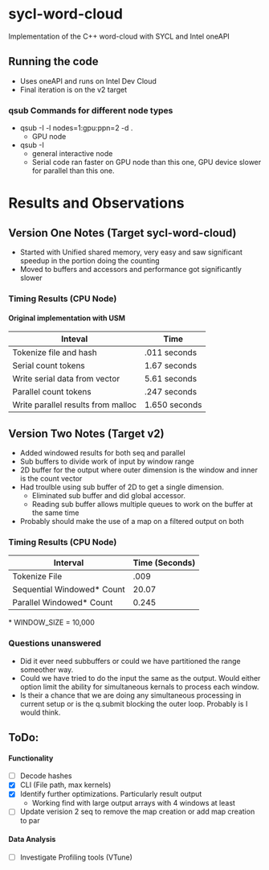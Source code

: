 # sycl-word-cloud
Implementation of the C++ word-cloud with SYCL and Intel oneAPI

## Running the code
- Uses oneAPI and runs on Intel Dev Cloud
- Final iteration is on the v2 target
### qsub Commands for different node types
- qsub -I -l nodes=1:gpu:ppn=2 -d .
    - GPU node
- qsub -I
    - general interactive node
    - Serial code ran  faster on GPU node than this one, GPU device slower for parallel than this one.

# Results and Observations
## Version One Notes (Target sycl-word-cloud)
- Started with Unified shared memory, very easy and saw significant speedup in the portion doing the counting
- Moved to buffers and accessors and performance got significantly slower

### Timing Results (CPU Node)
#### Original implementation with USM
| Inteval | Time |
| --- | --- |
| Tokenize file and hash | .011 seconds |
| Serial count tokens | 1.67 seconds |
| Write serial data from vector | 5.61 seconds |
| Parallel count tokens | .247 seconds |
| Write parallel results from malloc | 1.650 seconds |

## Version Two Notes (Target v2)
- Added windowed results for both seq and parallel
- Sub buffers to divide work of input by window range
- 2D buffer for the output where outer dimension is the window and inner is the count vector
- Had troulble using sub buffer of 2D to get a single dimension. 
    - Eliminated sub buffer and did global accessor. 
    - Reading sub buffer allows multiple queues to work on the buffer at the same time
- Probably should make the use of a map on a filtered output on both

### Timing Results (CPU Node)
| Interval | Time (Seconds) |
| --- | --- |
| Tokenize File | .009 |
| Sequential Windowed* Count | 20.07 |
| Parallel Windowed* Count | 0.245 |
\* WINDOW_SIZE = 10,000

### Questions unanswered
- Did it ever need subbuffers or could we have partitioned the range someother way. 
- Could we have tried to do the input the same as the output. Would either option limit the ability for simultaneous kernals to process each window. 
- Is their a chance that we are doing any simultaneous processing in current setup or is the q.submit blocking the outer loop. Probably is I would think. 

## ToDo:
#### Functionality
- [ ] Decode hashes
- [x] CLI (File path, max kernels)
- [x] Identify further optimizations. Particularly result output
    - Working find with large output arrays with 4 windows at least
- [ ] Update verision 2 seq to remove the map creation or add map creation to par
#### Data Analysis
- [ ] Investigate Profiling tools (VTune)